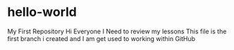 # hello-world
My First Repository
Hi Everyone
I Need to review my lessons
This file is the first branch i created and I am get used to working within GitHub
